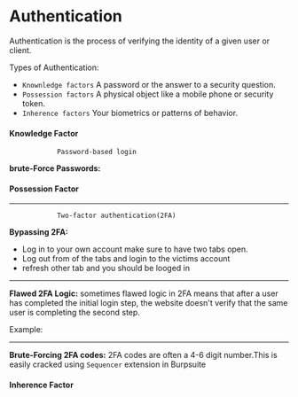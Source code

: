 # Authentication
Authentication is the process of verifying the identity of a given user or client.

Types of Authentication:
- `Knownledge factors` A password or the answer to a security question. 
- `Possession factors` A physical object like a mobile phone or security token.
- `Inherence factors` Your biometrics or patterns of behavior.

<!-- -->

#### Knowledge Factor

				Password-based login
**brute-Force Passwords:**

#### Possession Factor
----

				Two-factor authentication(2FA)
**Bypassing 2FA:**
- Log in to your own account make sure to have two tabs open.
- Log out from of the tabs and login to the victims account
- refresh other tab and you should be looged in 
<!-- -->
-----
 **Flawed 2FA Logic:**
sometimes flawed logic in 2FA means that after a user has completed the initial login step, the website doesn't verify that the same user is completing the second step.

Example:


-----
**Brute-Forcing 2FA codes:**
2FA codes are often a 4-6 digit number.This is easily cracked using `Sequencer` extension in Burpsuite

#### Inherence Factor